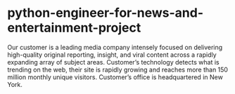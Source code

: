 # python-engineer-for-news-and-entertainment-project
Our customer is a leading media company intensely focused on delivering high-quality original   reporting, insight, and viral content across a rapidly expanding array of subject areas.   Customer’s technology detects what is trending on the web, their site is rapidly growing and   reaches more than 150 million monthly unique visitors. Customer’s office is headquartered in   New York.
